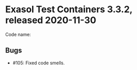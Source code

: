 # Exasol Test Containers 3.3.2, released 2020-11-30

Code name: <to be determined together with other tickets>

## Bugs

* #105: Fixed code smells.
